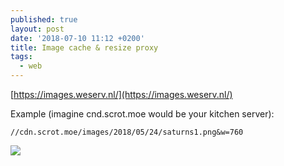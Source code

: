 ```yaml
---
published: true
layout: post
date: '2018-07-10 11:12 +0200'
title: Image cache & resize proxy
tags:
  - web
---
```

[https://images.weserv.nl/](https://images.weserv.nl/)

Example (imagine cnd.scrot.moe would be your kitchen server):

	//cdn.scrot.moe/images/2018/05/24/saturns1.png&w=760

![](//cdn.scrot.moe/images/2018/05/24/saturns1.png&w=760)
